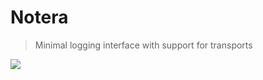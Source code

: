 # Notera
> Minimal logging interface with support for transports

![](https://img.shields.io/bitbucket/pipelines/zappen999/notera/master.svg)
